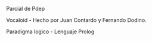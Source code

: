 Parcial de Pdep

Vocaloid - Hecho por Juan Contardo y Fernando Dodino.

Paradigma logico - Lenguaje Prolog